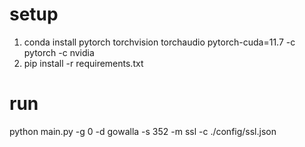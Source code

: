 # setup
1. conda install pytorch torchvision torchaudio pytorch-cuda=11.7 -c pytorch -c nvidia
2. pip install -r requirements.txt

# run
python main.py -g 0 -d gowalla -s 352 -m ssl -c ./config/ssl.json